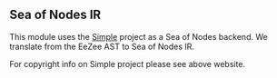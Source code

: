 ## Sea of Nodes IR 

This module uses the [Simple](https://github.com/SeaOfNodes/Simple) project as a Sea of Nodes
backend. We translate from the EeZee AST to Sea of Nodes IR.

For copyright info on Simple project please see above website.